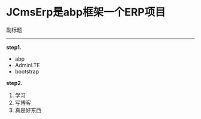 # JCmsErp是abp框架一个ERP项目
副标题

***
**step1.**

- abp
- AdminLTE
- bootstrap

**step2.**
1. 学习
2. 写博客
3. 真是好东西


